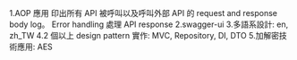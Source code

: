 1.AOP 應用
    印出所有 API 被呼叫以及呼叫外部 API 的 request and response body log。
    Error handling 處理 API response
2.swagger-ui
3.多語系設計: en, zh_TW 
4.2 個以上 design pattern 實作: MVC, Repository, DI, DTO
5.加解密技術應用: AES

